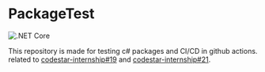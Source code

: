# PackageTest

![.NET Core](https://github.com/Star-Academy/PackageTest/workflows/.NET%20Core%20Pipeline/badge.svg)

This repository is made for testing c# packages and CI/CD in github actions. related to [codestar-internship#19](https://github.com/Star-Academy/codestar-internship/issues/19) and [codestar-internship#21](https://github.com/Star-Academy/codestar-internship/issues/21).
